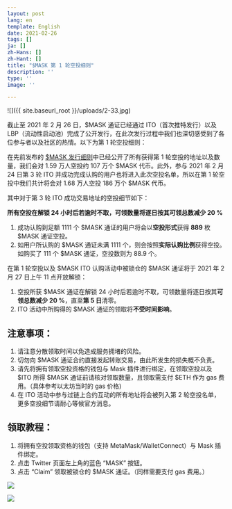 ```yaml
---
layout: post
lang: en
template: English
date: 2021-02-26
tags: []
ja: []
zh-Hans: []
zh-Hant: []
title: "$MASK 第 1 轮空投细则"
description: ''
type: ''
image: ''

---
```

![]({{ site.baseurl_root }}/uploads/2-33.jpg)

截止至 2021 年 2 月 26 日，$MASK 通证已经通过 ITO（首次推特发行）以及 LBP（流动性启动池）完成了公开发行，在此次发行过程中我们也深切感受到了各位参与者以及社区的热情。以下为第 1 轮空投细则：

在先前发布的 [$MASK 发行细则](https://news.mask.io/zh-Hans/2021/02/22/mask)中已经公开了所有获得第 1 轮空投的地址以及数量，我们会对 1.59 万人空投约 107 万个 $MASK 代币。此外，参与 2021 年 2 月 24 日第 3 轮 ITO 并成功完成认购的用户也将进入此次空投名单，所以在第 1 轮空投中我们共计将会对 1.68 万人空投 186 万个 $MASK 代币。

其中对于第 3 轮 ITO 成功交易地址的空投细节如下：

**所有空投在解锁 24 小时后若逾时不取，可领数量将逐日按其可领总数减少 20 %**

1. 成功认购到足额 1111 个 $MASK 通证的用户将会以**空投形式**获得 **889** 枚 $MASK 通证空投。
2. 如用户所认购的 $MASK 通证未满 1111 个，则会按照**实际认购比例**获得空投。如购买了 111 个 $MASK 通证，空投数则为 88.9 个。

在第 1 轮空投以及 $MASK ITO 认购活动中被锁仓的 $MASK 通证将于 2021 年 2 月 27 日上午 11 点开放解锁：

1. 空投所获 $MASK 通证在解锁 24 小时后若逾时不取，可领数量将逐日按其**可领总数减少 20 %**，直至**第 5 日**清零。
2. ITO 活动中所购得的 $MASK 通证的领取将**不受时间影响**。

## **注意事项：**

1. 请注意分散领取时间以免造成服务拥堵的风险。
2. 切勿向 $MASK 通证合约直接发起转账交易，由此所发生的损失概不负责。
3. 请先将拥有领取空投资格的钱包与 Mask 插件进行绑定，在领取空投以及 $ITO 所得 $MASK 通证前请核对领取数量，且领取需支付 $ETH 作为 gas 费用。（具体参考以太坊当时的 gas 价格)
4. 在 ITO 活动中参与过链上合约互动的所有地址将会被列入第 2 轮空投名单，更多空投细节请耐心等候官方消息。

## **领取教程：**

1. 将拥有空投领取资格的钱包（支持 MetaMask/WalletConnect）与 Mask 插件绑定。
2. 点击 Twitter 页面左上角的蓝色 “MASK” 按钮。
3. 点击 “Claim” 领取被锁仓的 $MASK 通证。（同样需要支付 gas 费用。）

![](https://assets.matters.news/embed/5ae3e6f3-f9a2-4423-bf78-a37c404234a4.png)

![](https://assets.matters.news/embed/4238be43-55d4-4547-b188-424859e57a35.png)